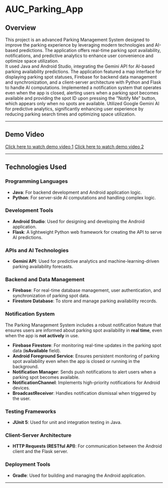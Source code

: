 # AUC_Parking_App

## **Overview**  

This project is an advanced Parking Management System designed to improve the parking experience by leveraging modern technologies and AI-based predictions. The application offers real-time parking spot availability, notifications, and predictive analytics to enhance user convenience and optimize space utilization.  
It used Java and Android Studio, integrating the Gemini API for AI-based parking availability predictions. The application featured a map interface for displaying parking spot statuses, Firebase for backend data management and synchronization, and a client-server architecture with Python and Flask to handle AI computations. Implemented a notification system that operates even when the app is closed, alerting users when a parking spot becomes available and providing the spot ID upon pressing the "Notify Me" button, which appears only when no spots are available. Utilized Google Gemini AI for predictive analytics, significantly enhancing user experience by reducing parking search times and optimizing space utilization.

---

## **Demo Video**

[Click here to watch demo video 1](https://drive.google.com/file/d/1KbH_AuDMhOOmpLhC6yeP3ys8EpaRCLZz/view?usp=drive_link)
[Click here to watch demo video 2](https://drive.google.com/file/d/1BaVKj57J36B_XBdK4sGoHrie-4xG1Tzv/view?usp=drive_link)

---

## **Technologies Used**  

### **Programming Languages**  
- **Java**: For backend development and Android application logic.  
- **Python**: For server-side AI computations and handling complex logic.  

### **Development Tools**  
- **Android Studio**: Used for designing and developing the Android application.  
- **Flask**: A lightweight Python web framework for creating the API to serve AI predictions.  

### **APIs and AI Technologies**  
- **Gemini API**: Used for predictive analytics and machine-learning-driven parking availability forecasts.

### **Backend and Data Management**  
- **Firebase**: For real-time database management, user authentication, and synchronization of parking spot data.  
- **Firestore Database**: To store and manage parking availability records.  

### **Notification System**  
The Parking Management System includes a robust notification feature that ensures users are informed about parking spot availability in **real time**, even when the app is **not actively** in use.
- **Firebase Firestore**: For monitoring real-time updates in the parking spot data (**isAvailable** field).
- **Android Foreground Service**: Ensures persistent monitoring of parking spot availability even when the app is closed or running in the background.
- **Notification Manager**: Sends push notifications to alert users when a parking spot becomes available.
- **NotificationChannel**: Implements high-priority notifications for Android devices.
- **BroadcastReceiver**: Handles notification dismissal when triggered by the user.

### **Testing Frameworks**  
- **JUnit 5**: Used for unit and integration testing in Java.  

### **Client-Server Architecture**  
- **HTTP Requests (RESTful API)**: For communication between the Android client and the Flask server.   

### **Deployment Tools**  
- **Gradle**: Used for building and managing the Android application.  

---
